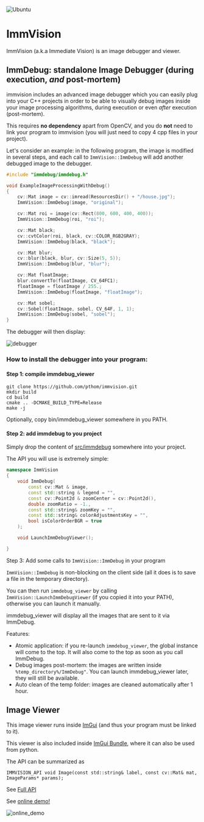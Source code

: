 ![Ubuntu](https://github.com/pthom/immvision/workflows/CppLib/badge.svg)

# ImmVision

ImmVision (a.k.a Immediate Vision) is an image debugger and viewer.

## ImmDebug: standalone Image Debugger (during execution, *and* post-mortem)

immvision includes an advanced image debugger which you can easily plug into your C++ projects in order to be able to visually debug images inside your image processing algorithms, during execution or even *after* execution (post-mortem).

This requires **no dependency** apart from OpenCV, and you do **not** need to link your program to immvision (you will just need to copy 4 cpp files in your project).

Let's consider an example: 
in  the following program, the image is modified in several steps, and each call to `ImmVision::ImmDebug` will add another debugged image to the debugger.

```cpp
#include "immdebug/immdebug.h"

void ExampleImageProcessingWithDebug()
{
    cv::Mat image = cv::imread(ResourcesDir() + "/house.jpg");
    ImmVision::ImmDebug(image, "original");

    cv::Mat roi = image(cv::Rect(800, 600, 400, 400));
    ImmVision::ImmDebug(roi, "roi");

    cv::Mat black;
    cv::cvtColor(roi, black, cv::COLOR_RGB2GRAY);
    ImmVision::ImmDebug(black, "black");

    cv::Mat blur;
    cv::blur(black, blur, cv::Size(5, 5));
    ImmVision::ImmDebug(blur, "blur");

    cv::Mat floatImage;
    blur.convertTo(floatImage, CV_64FC1);
    floatImage = floatImage / 255.;
    ImmVision::ImmDebug(floatImage, "floatImage");

    cv::Mat sobel;
    cv::Sobel(floatImage, sobel, CV_64F, 1, 1);
    ImmVision::ImmDebug(sobel, "sobel");
}

```

The debugger will then display:

![debugger](doc/immdebug.jpg)

### How to install the debugger into your program:

#### Step 1: compile immdebug_viewer

````
git clone https://github.com/pthom/immvision.git
mkdir build
cd build
cmake .. -DCMAKE_BUILD_TYPE=Release
make -j
````

Optionally, copy bin/immdebug_viewer somewhere in you PATH.

#### Step 2: add immdebug to you project

Simply drop the content of [src/immdebug](src/immdebug) somewhere into your project.

The API you will use is extremely simple:

```cpp
namespace ImmVision
{
    void ImmDebug(
        const cv::Mat & image,
        const std::string & legend = "",
        const cv::Point2d & zoomCenter = cv::Point2d(),
        double zoomRatio = -1.,
        const std::string& zoomKey = "",
        const std::string& colorAdjustmentsKey = "",
        bool isColorOrderBGR = true
    );

    void LaunchImmDebugViewer();

}
```

Step 3: Add some calls to `ImmVision::ImmDebug` in your program


`ImmVision::ImmDebug` is non-blocking on the client side (all it does is to save a file in the temporary directory).

You can then run `immdebug_viewer` by calling `ImmVision::LaunchImmDebugViewer` (if you copied it into your PATH), otherwise you can launch it manually.

immdebug_viewer will display all the images that are sent to it via ImmDebug.

Features:

- Atomic application: if you re-launch `immdebug_viewer`, the global instance will come to the top. It will also come to the top as soon as you call ImmDebug.
- Debug images post-mortem: the images are written inside `%temp_directory%/ImmDebug"`. You can launch immdebug_viewer later, they will still be available.
- Auto clean of the temp folder: images are cleaned automatically after 1 hour.


## Image Viewer

This image viewer runs inside [ImGui](https://github.com/ocornut/imgui) (and thus your program must be linked to it).

This viewer is also included inside [ImGui Bundle](https://github.com/pthom/imgui_bundle), where it can also be used from python.

The API can be summarized as 
```
IMMVISION_API void Image(const std::string& label, const cv::Mat& mat, ImageParams* params);
```

See [Full API](src/immvision/image.h)



See [online demo!](https://traineq.org/ImGuiBundle/emscripten/bin/demo_immvision_launcher.html)

![online_demo](doc/online_demo.jpg)

